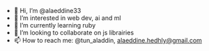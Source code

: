 - 👋 Hi, I’m @alaeddine33
- 👀 I’m interested in web dev, ai and ml
- 🌱 I’m currently learning ruby
- 💞️ I’m looking to collaborate on js librairies
- 📫 How to reach me: @tun_aladdin, alaeddine.hedhly@gmail.com

<!---
alaeddine33/alaeddine33 is a ✨ special ✨ repository because its `README.md` (this file) appears on your GitHub profile.
You can click the Preview link to take a look at your changes.
--->
